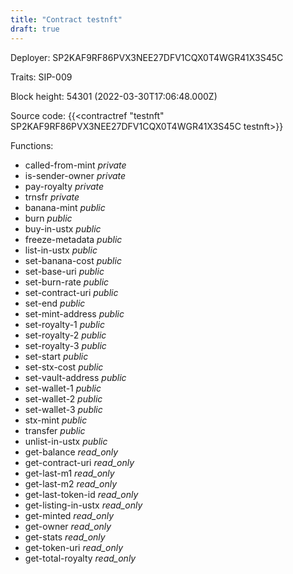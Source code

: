 ```yaml
---
title: "Contract testnft"
draft: true
---
```

Deployer: SP2KAF9RF86PVX3NEE27DFV1CQX0T4WGR41X3S45C

Traits:
SIP-009 



Block height: 54301 (2022-03-30T17:06:48.000Z)

Source code: {{<contractref "testnft" SP2KAF9RF86PVX3NEE27DFV1CQX0T4WGR41X3S45C testnft>}}

Functions:

* called-from-mint _private_
* is-sender-owner _private_
* pay-royalty _private_
* trnsfr _private_
* banana-mint _public_
* burn _public_
* buy-in-ustx _public_
* freeze-metadata _public_
* list-in-ustx _public_
* set-banana-cost _public_
* set-base-uri _public_
* set-burn-rate _public_
* set-contract-uri _public_
* set-end _public_
* set-mint-address _public_
* set-royalty-1 _public_
* set-royalty-2 _public_
* set-royalty-3 _public_
* set-start _public_
* set-stx-cost _public_
* set-vault-address _public_
* set-wallet-1 _public_
* set-wallet-2 _public_
* set-wallet-3 _public_
* stx-mint _public_
* transfer _public_
* unlist-in-ustx _public_
* get-balance _read_only_
* get-contract-uri _read_only_
* get-last-m1 _read_only_
* get-last-m2 _read_only_
* get-last-token-id _read_only_
* get-listing-in-ustx _read_only_
* get-minted _read_only_
* get-owner _read_only_
* get-stats _read_only_
* get-token-uri _read_only_
* get-total-royalty _read_only_

